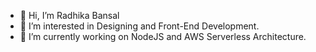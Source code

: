 - 👋 Hi, I’m Radhika Bansal
- 👀 I’m interested in Designing and Front-End Development.
- 🌱 I’m currently working on NodeJS and AWS Serverless Architecture.



<!---
42512RB/42512RB is a ✨ special ✨ repository because its `README.md` (this file) appears on your GitHub profile.
You can click the Preview link to take a look at your changes.
--->
